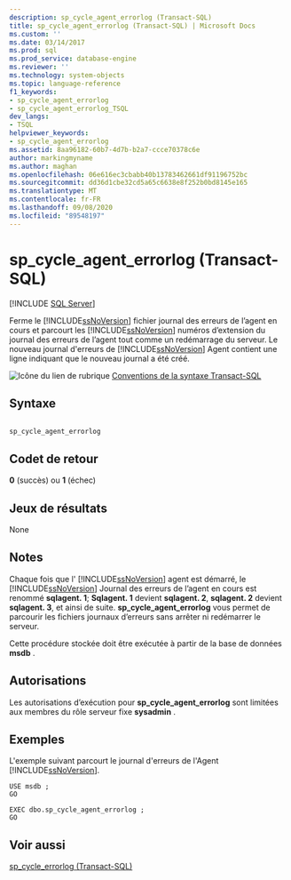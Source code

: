 ```yaml
---
description: sp_cycle_agent_errorlog (Transact-SQL)
title: sp_cycle_agent_errorlog (Transact-SQL) | Microsoft Docs
ms.custom: ''
ms.date: 03/14/2017
ms.prod: sql
ms.prod_service: database-engine
ms.reviewer: ''
ms.technology: system-objects
ms.topic: language-reference
f1_keywords:
- sp_cycle_agent_errorlog
- sp_cycle_agent_errorlog_TSQL
dev_langs:
- TSQL
helpviewer_keywords:
- sp_cycle_agent_errorlog
ms.assetid: 8aa96182-60b7-4d7b-b2a7-ccce70378c6e
author: markingmyname
ms.author: maghan
ms.openlocfilehash: 06e616ec3cbabb40b13783462661df91196752bc
ms.sourcegitcommit: dd36d1cbe32cd5a65c6638e8f252b0bd8145e165
ms.translationtype: MT
ms.contentlocale: fr-FR
ms.lasthandoff: 09/08/2020
ms.locfileid: "89548197"
---
```

# <a name="sp_cycle_agent_errorlog-transact-sql"></a>sp_cycle_agent_errorlog (Transact-SQL)
[!INCLUDE [SQL Server](../../includes/applies-to-version/sqlserver.md)]

  Ferme le [!INCLUDE[ssNoVersion](../../includes/ssnoversion-md.md)] fichier journal des erreurs de l’agent en cours et parcourt les [!INCLUDE[ssNoVersion](../../includes/ssnoversion-md.md)] numéros d’extension du journal des erreurs de l’agent tout comme un redémarrage du serveur. Le nouveau journal d'erreurs de [!INCLUDE[ssNoVersion](../../includes/ssnoversion-md.md)] Agent contient une ligne indiquant que le nouveau journal a été créé.  
  
 ![Icône du lien de rubrique](../../database-engine/configure-windows/media/topic-link.gif "Icône du lien de rubrique") [Conventions de la syntaxe Transact-SQL](../../t-sql/language-elements/transact-sql-syntax-conventions-transact-sql.md)  
  
## <a name="syntax"></a>Syntaxe  
  
```  
  
sp_cycle_agent_errorlog  
```  
  
## <a name="return-code-values"></a>Codet de retour  
 **0** (succès) ou **1** (échec)  
  
## <a name="result-sets"></a>Jeux de résultats  
 None  
  
## <a name="remarks"></a>Notes  
 Chaque fois que l' [!INCLUDE[ssNoVersion](../../includes/ssnoversion-md.md)] agent est démarré, le [!INCLUDE[ssNoVersion](../../includes/ssnoversion-md.md)] Journal des erreurs de l’agent en cours est renommé **sqlagent. 1**; **Sqlagent. 1** devient **sqlagent. 2**, **sqlagent. 2** devient **sqlagent. 3**, et ainsi de suite. **sp_cycle_agent_errorlog** vous permet de parcourir les fichiers journaux d’erreurs sans arrêter ni redémarrer le serveur.  
  
 Cette procédure stockée doit être exécutée à partir de la base de données **msdb** .  
  
## <a name="permissions"></a>Autorisations  
 Les autorisations d’exécution pour **sp_cycle_agent_errorlog** sont limitées aux membres du rôle serveur fixe **sysadmin** .  
  
## <a name="examples"></a>Exemples  
 L'exemple suivant parcourt le journal d'erreurs de l'Agent [!INCLUDE[ssNoVersion](../../includes/ssnoversion-md.md)].  
  
```  
USE msdb ;  
GO  
  
EXEC dbo.sp_cycle_agent_errorlog ;  
GO  
```  
  
## <a name="see-also"></a>Voir aussi  
 [sp_cycle_errorlog &#40;Transact-SQL&#41;](../../relational-databases/system-stored-procedures/sp-cycle-errorlog-transact-sql.md)  
  
  
